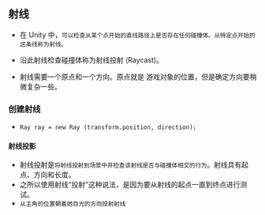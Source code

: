 ## 射线
* 在 Unity 中，`可以检查从某个点开始的直线路径上是否存在任何碰撞体。从特定点开始的这条线称为射线。`
* 沿此射线检查碰撞体称为射线投射 (Raycast)。

* 射线需要一个原点和一个方向。原点就是  游戏对象的位置，但是确定方向要稍微复杂一些。
 
### 创建射线 
* `Ray ray = new Ray (transform.position, direction);`

#### 射线投影
* 射线投射是`将射线投射到场景中并检查该射线是否与碰撞体相交的行为`。射线具有起点、方向和长度。
* 之所以使用射线“投射”这种说法，是因为要从射线的起点一直到终点进行测试。
* `从主角的位置朝着她目光的方向投射射线`

